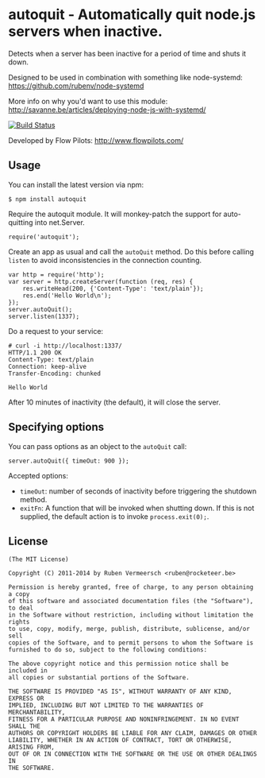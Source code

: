 # autoquit - Automatically quit node.js servers when inactive.

  Detects when a server has been inactive for a period of time and shuts it down.
  
  Designed to be used in combination with something like node-systemd: https://github.com/rubenv/node-systemd

  More info on why you'd want to use this module: http://savanne.be/articles/deploying-node-js-with-systemd/

  [![Build Status](https://travis-ci.org/rubenv/node-autoquit.png?branch=master)](https://travis-ci.org/rubenv/node-autoquit)

  Developed by Flow Pilots: http://www.flowpilots.com/

## Usage
  
  You can install the latest version via npm:
  
    $ npm install autoquit

  Require the autoquit module. It will monkey-patch the support for auto-quitting into net.Server.

    require('autoquit');

  Create an app as usual and call the `autoQuit` method. Do this before calling `listen` to avoid inconsistencies in the connection counting.

    var http = require('http');
    var server = http.createServer(function (req, res) {
        res.writeHead(200, {'Content-Type': 'text/plain'});
        res.end('Hello World\n');
    });
    server.autoQuit();
    server.listen(1337);
  
  Do a request to your service:

    # curl -i http://localhost:1337/
    HTTP/1.1 200 OK
    Content-Type: text/plain
    Connection: keep-alive
    Transfer-Encoding: chunked
    
    Hello World

  After 10 minutes of inactivity (the default), it will close the server.

## Specifying options

  You can pass options as an object to the `autoQuit` call:
  
    server.autoQuit({ timeOut: 900 });
    
  Accepted options:
  
  * `timeOut`: number of seconds of inactivity before triggering the shutdown method.    
  * `exitFn`: A function that will be invoked when shutting down. If this is not supplied, the default action is to invoke `process.exit(0);`.
    
## License 

    (The MIT License)

    Copyright (C) 2011-2014 by Ruben Vermeersch <ruben@rocketeer.be>

    Permission is hereby granted, free of charge, to any person obtaining a copy
    of this software and associated documentation files (the "Software"), to deal
    in the Software without restriction, including without limitation the rights
    to use, copy, modify, merge, publish, distribute, sublicense, and/or sell
    copies of the Software, and to permit persons to whom the Software is
    furnished to do so, subject to the following conditions:

    The above copyright notice and this permission notice shall be included in
    all copies or substantial portions of the Software.

    THE SOFTWARE IS PROVIDED "AS IS", WITHOUT WARRANTY OF ANY KIND, EXPRESS OR
    IMPLIED, INCLUDING BUT NOT LIMITED TO THE WARRANTIES OF MERCHANTABILITY,
    FITNESS FOR A PARTICULAR PURPOSE AND NONINFRINGEMENT. IN NO EVENT SHALL THE
    AUTHORS OR COPYRIGHT HOLDERS BE LIABLE FOR ANY CLAIM, DAMAGES OR OTHER
    LIABILITY, WHETHER IN AN ACTION OF CONTRACT, TORT OR OTHERWISE, ARISING FROM,
    OUT OF OR IN CONNECTION WITH THE SOFTWARE OR THE USE OR OTHER DEALINGS IN
    THE SOFTWARE.
